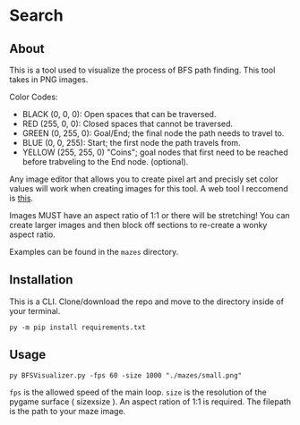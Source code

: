 # Search

## About
This is a tool used to visualize the process of BFS path finding.
This tool takes in PNG images.

Color Codes:
* BLACK (0, 0, 0): Open spaces that can be traversed.
* RED (255, 0, 0): Closed spaces that cannot be traversed.
* GREEN (0, 255, 0): Goal/End; the final node the path needs to travel to.
* BLUE (0, 0, 255): Start; the first node the path travels from.
* YELLOW (255, 255, 0) "Coins"; goal nodes that first need to be reached before trabveling to the End node. (optional).


Any image editor that allows you to create pixel art and precisly set color values will work when creating images for 
this tool. A web tool I reccomend is [this](https://www.pixilart.com/).

Images MUST have an aspect ratio of 1:1 or there will be stretching! You can create larger images and then block off sections to re-create a wonky aspect ratio.

Examples can be found in the `mazes` directory.

## Installation

This is a CLI. Clone/download the repo and move to the directory inside of your terminal.

```
py -m pip install requirements.txt
```


## Usage

```
py BFSVisualizer.py -fps 60 -size 1000 "./mazes/small.png"
```

`fps` is the allowed speed of the main loop.
`size` is the resolution of the pygame surface ( sizexsize ). An aspect ration of 1:1 is required.
The filepath is the path to your maze image.
